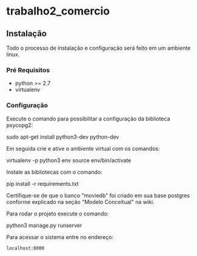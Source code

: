 # trabalho2_comercio

## Instalação

Todo o processo de instalação e configuração será feito em um ambiente linux.

### Pré Requisitos

* python >= 2.7
* virtualenv

### Configuração

Execute o comando para possibilitar a configuração da biblioteca psycopg2:

  sudo apt-get install python3-dev python-dev
  
Em seguida crie e ative o ambiente virtual com os comandos:

  virtualenv -p python3 env
  source env/bin/activate

Instale as bibliotecas com o comando:

  pip install -r requirements.txt
  
 Certifique-se de que o banco "moviedb" foi criado em sua base postgres conforme explicado na seção "Modelo Conceitual" na wiki.
 
 Para rodar o projeto execute o comando:
 
  python3 manage.py runserver
  
  Para acessar o sistema entre no endereço:
  
    localhost:8000
